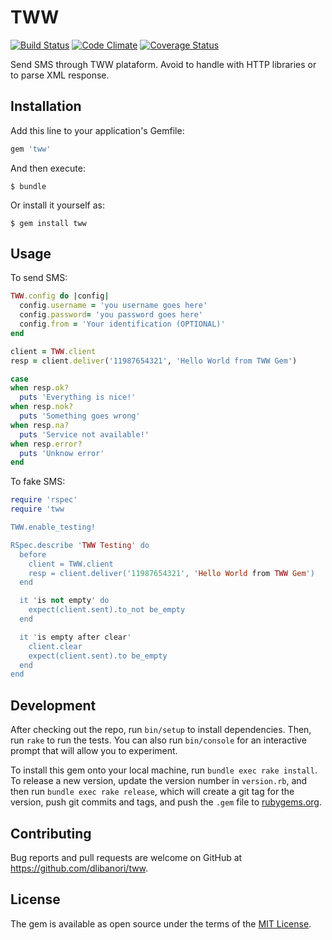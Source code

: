 # TWW

[![Build Status](https://travis-ci.org/dlibanori/tww.svg?branch=master)](https://travis-ci.org/dlibanori/tww)
[![Code Climate](https://codeclimate.com/github/dlibanori/tww/badges/gpa.svg)](https://codeclimate.com/github/dlibanori/tww)
[![Coverage Status](https://coveralls.io/repos/github/dlibanori/tww/badge.svg?branch=master)](https://coveralls.io/github/dlibanori/tww?branch=master)

Send SMS through TWW plataform. Avoid to handle with HTTP libraries or to parse XML response.

## Installation

Add this line to your application's Gemfile:

```ruby
gem 'tww'
```

And then execute:

    $ bundle

Or install it yourself as:

    $ gem install tww

## Usage

To send SMS:

```ruby
TWW.config do |config|
  config.username = 'you username goes here'
  config.password= 'you password goes here'
  config.from = 'Your identification (OPTIONAL)'
end

client = TWW.client
resp = client.deliver('11987654321', 'Hello World from TWW Gem')

case
when resp.ok?
  puts 'Everything is nice!'
when resp.nok?
  puts 'Something goes wrong'
when resp.na?
  puts 'Service not available!'
when resp.error?
  puts 'Unknow error'
end
```

To fake SMS:

```ruby
require 'rspec'
require 'tww

TWW.enable_testing!

RSpec.describe 'TWW Testing' do
  before
    client = TWW.client
    resp = client.deliver('11987654321', 'Hello World from TWW Gem')
  end

  it 'is not empty' do
    expect(client.sent).to_not be_empty
  end

  it 'is empty after clear'
    client.clear
    expect(client.sent).to be_empty
  end
end
```

## Development

After checking out the repo, run `bin/setup` to install dependencies. Then, run `rake` to run the tests. You can also run `bin/console` for an interactive prompt that will allow you to experiment.

To install this gem onto your local machine, run `bundle exec rake install`. To release a new version, update the version number in `version.rb`, and then run `bundle exec rake release`, which will create a git tag for the version, push git commits and tags, and push the `.gem` file to [rubygems.org](https://rubygems.org).

## Contributing

Bug reports and pull requests are welcome on GitHub at https://github.com/dlibanori/tww.


## License

The gem is available as open source under the terms of the [MIT License](http://opensource.org/licenses/MIT).

